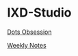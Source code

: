 # IXD-Studio

[Dots Obsession](https://openprocessing.org/sketch/1335773)

[Weekly Notes](https://github.com/jljuli/IXD-Studio/wiki)
